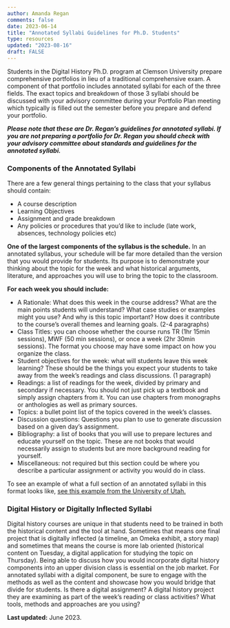 ```yaml
---
author: Amanda Regan
comments: false
date: 2023-06-14
title: "Annotated Syllabi Guidelines for Ph.D. Students"
type: resources
updated: "2023-08-16"
draft: FALSE
---
```


Students in the Digital History Ph.D. program at Clemson University prepare comprehensive portfolios in lieu of a traditional comprehensive exam. A component of that portfolio includes annotated syllabi for each of the three fields. The exact topics and breakdown of those 3 syllabi should be discussed with your advisory committee during your Portfolio Plan meeting which typically is filled out the semester before you prepare and defend your portfolio. 

_**Please note that these are Dr. Regan’s guidelines for annotated syllabi. If you are not preparing a portfolio for Dr. Regan you should check with your advisory committee about standards and guidelines for the annotated syllabi.**_ 

### Components of the Annotated Syllabi

There are a few general things pertaining to the class that your syllabus should contain: 
* A course description
* Learning Objectives 
* Assignment and grade breakdown
* Any policies or procedures that you’d like to include (late work, absences, technology policies etc) 

**One of the largest components of the syllabus is the schedule.** In an annotated syllabus, your schedule will be far more detailed than the version that you would provide for students. Its purpose is to demonstrate your thinking about the topic for the week and what historical arguments, literature, and approaches you will use to bring the topic to the classroom. 

**For each week you should include:**
* A Rationale: What does this week in the course address? What are the main points students will understand? What case studies or examples might you use? And why is this topic important? How does it contribute to the course’s overall themes and learning goals. (2-4 paragraphs)
* Class Titles: you can choose whether the course runs TR (1hr 15min sessions), MWF (50 min sessions), or once a week (2hr 30min sessions). The format you choose may have some impact on how you organize the class. 
* Student objectives for the week: what will students leave this week learning? These should be the things you expect your students to take away from the week’s readings and class discussions. (1 paragraph)
* Readings: a list of readings for the week, divided by primary and secondary if necessary. You should not just pick up a textbook and simply assign chapters from it. You can use chapters from monographs or anthologies as well as primary sources. 
* Topics: a bullet point list of the topics covered in the week’s classes. 
* Discussion questions:  Questions you plan to use to generate discussion based on a given day’s assignment. 
* Bibliography: a list of books that you will use to prepare lectures and educate yourself on the topic. These are not books that would necessarily assign to students but are more background reading for yourself. 
* Miscellaneous: not required but this section could be where you describe a particular assignment or activity you would do in class. 

To see an example of what a full section of an annotated syllabi in this format looks like, [see this example from the University of Utah.](https://history.utah.edu/graduate/Forms/sample-portfolio.pdf)

### Digital History or Digitally Inflected Syllabi
Digital history courses are unique in that students need to be trained in both the historical content and the tool at hand. Sometimes that means one final project that is digitally inflected (a timeline, an Omeka exhibit, a story map) and sometimes that means the course is more lab oriented (historical content on Tuesday, a digital application for studying the topic on Thursday). Being able to discuss how you would incorporate digital history components into an upper division class is essential on the job market. For annotated syllabi with a digital component, be sure to engage with the methods as well as the content and showcase how you would bridge that divide for students. Is there a digital assignment? A digital history project they are examining as part of the week’s reading or class activities? What tools, methods and approaches are you using? 


**Last updated:** June 2023.